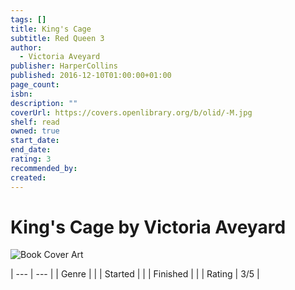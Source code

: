 ```yaml
---
tags: []
title: King's Cage
subtitle: Red Queen 3
author:
  - Victoria Aveyard
publisher: HarperCollins
published: 2016-12-10T01:00:00+01:00
page_count: 
isbn: 
description: ""
coverUrl: https://covers.openlibrary.org/b/olid/-M.jpg
shelf: read
owned: true
start_date: 
end_date: 
rating: 3
recommended_by: 
created: 
---
```


# King's Cage by Victoria Aveyard

![Book Cover Art](https://covers.openlibrary.org/b/olid/-M.jpg)


| --- | --- |
| Genre |  |
| Started |  |
| Finished |  |
| Rating | 3/5 |

